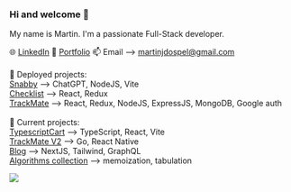 <div>

### Hi and welcome 👋

My name is Martin. I'm a passionate Full-Stack developer.

🌐 [LinkedIn](https://www.linkedin.com/in/martindospel/)   💫 [Portfolio](https://martindospel.netlify.app/)   📫 Email --> martinjdospel@gmail.com <br/>
<br/>
     🔭 Deployed projects: <br/>
     [Snabby](https://snabby.vercel.app/) --> ChatGPT, NodeJS, Vite <br/> 
     [Checklist](https://todo-app-martindospel.vercel.app/) --> React, Redux <br/>
     [TrackMate](https://track-mate.netlify.app/) --> React, Redux, NodeJS, ExpressJS, MongoDB, Google auth <br/>
     <br/>
     🌱 Current projects: <br/>
     [TypescriptCart](https://github.com/martindospel/typescriptCart) --> TypeScript, React, Vite <br/>
     [TrackMate V2](https://github.com/sayedmurtaza24/trackmatev2) --> Go, React Native <br/>
     [Blog](https://github.com/martindospel/Blog) --> NextJS, Tailwind, GraphQL <br/>
     [Algorithms collection](https://github.com/martindospel/algorithms) --> memoization, tabulation

<img src="https://github-readme-stats.vercel.app/api/top-langs?username=martindospel"/>
</div>
